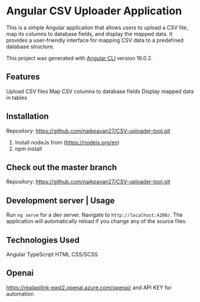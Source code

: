 # Angular CSV Uploader Application

This is a simple Angular application that allows users to upload a CSV file, map its columns to database fields, and display the mapped data. It provides a user-friendly interface for mapping CSV data to a predefined database structure.

This project was generated with [Angular CLI](https://github.com/angular/angular-cli) version 16.0.2.

## Features

Upload CSV files
Map CSV columns to database fields
Display mapped data in tables

## Installation 
Repository: https://github.com/naikpavan27/CSV-uploader-tool.git
1. Install nodeJs from (https://nodejs.org/en)
2. npm install

## Check out the master branch
Repository: https://github.com/naikpavan27/CSV-uploader-tool.git

## Development server | Usage

Run `ng serve` for a dev server. Navigate to `http://localhost:4200/`. The application will automatically reload if you change any of the source files.

## Technologies Used

Angular
TypeScript
HTML
CSS/SCSS

## Openai

https://realapilink-east2.openai.azure.com/openai/ and API KEY for automation


